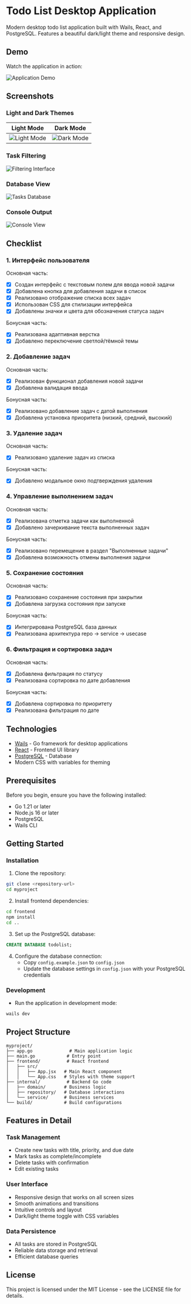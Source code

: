 # Todo List Desktop Application

Modern desktop todo list application built with Wails, React, and PostgreSQL. Features a beautiful dark/light theme and responsive design.

## Demo

Watch the application in action:

![Application Demo](./demo/demo.gif)

## Screenshots

### Light and Dark Themes

| Light Mode                                  | Dark Mode                                 |
| ------------------------------------------- | ----------------------------------------- |
| ![Light Mode](./screenshots/light-mode.png) | ![Dark Mode](./screenshots/dark-mode.png) |

### Task Filtering

![Filtering Interface](./screenshots/filtering.png)

### Database View

![Tasks Database](./screenshots/tasksdb.png)

### Console Output

![Console View](./screenshots/console.png)

## Checklist

### 1. Интерфейс пользователя

Основная часть:

- [x] Создан интерфейс с текстовым полем для ввода новой задачи
- [x] Добавлена кнопка для добавления задачи в список
- [x] Реализовано отображение списка всех задач
- [x] Использован CSS для стилизации интерфейса
- [x] Добавлены значки и цвета для обозначения статуса задач

Бонусная часть:

- [x] Реализована адаптивная верстка
- [x] Добавлено переключение светлой/тёмной темы

### 2. Добавление задач

Основная часть:

- [x] Реализован функционал добавления новой задачи
- [x] Добавлена валидация ввода

Бонусная часть:

- [x] Реализовано добавление задач с датой выполнения
- [x] Добавлена установка приоритета (низкий, средний, высокий)

### 3. Удаление задач

Основная часть:

- [x] Реализовано удаление задач из списка

Бонусная часть:

- [x] Добавлено модальное окно подтверждения удаления

### 4. Управление выполнением задач

Основная часть:

- [x] Реализована отметка задачи как выполненной
- [x] Добавлено зачеркивание текста выполненных задач

Бонусная часть:

- [x] Реализовано перемещение в раздел "Выполненные задачи"
- [x] Добавлена возможность отмены выполнения задачи

### 5. Сохранение состояния

Основная часть:

- [x] Реализовано сохранение состояния при закрытии
- [x] Добавлена загрузка состояния при запуске

Бонусная часть:

- [x] Интегрирована PostgreSQL база данных
- [x] Реализована архитектура repo → service → usecase

### 6. Фильтрация и сортировка задач

Основная часть:

- [x] Добавлена фильтрация по статусу
- [x] Реализована сортировка по дате добавления

Бонусная часть:

- [x] Добавлена сортировка по приоритету
- [x] Реализована фильтрация по дате

## Technologies

- [Wails](https://wails.io/) - Go framework for desktop applications
- [React](https://reactjs.org/) - Frontend UI library
- [PostgreSQL](https://www.postgresql.org/) - Database
- Modern CSS with variables for theming

## Prerequisites

Before you begin, ensure you have the following installed:

- Go 1.21 or later
- Node.js 16 or later
- PostgreSQL
- Wails CLI

## Getting Started

### Installation

1. Clone the repository:

```bash
git clone <repository-url>
cd myproject
```

2. Install frontend dependencies:

```bash
cd frontend
npm install
cd ..
```

3. Set up the PostgreSQL database:

```sql
CREATE DATABASE todolist;
```

4. Configure the database connection:
   - Copy `config.example.json` to `config.json`
   - Update the database settings in `config.json` with your PostgreSQL credentials

### Development

- Run the application in development mode:

```bash
wails dev
```

## Project Structure

```
myproject/
├── app.go              # Main application logic
├── main.go            # Entry point
├── frontend/          # React frontend
│   ├── src/
│   │   ├── App.jsx   # Main React component
│   │   └── App.css   # Styles with theme support
├── internal/          # Backend Go code
│   ├── domain/       # Business logic
│   ├── repository/   # Database interactions
│   └── service/      # Business services
└── build/            # Build configurations
```

## Features in Detail

### Task Management

- Create new tasks with title, priority, and due date
- Mark tasks as complete/incomplete
- Delete tasks with confirmation
- Edit existing tasks

### User Interface

- Responsive design that works on all screen sizes
- Smooth animations and transitions
- Intuitive controls and layout
- Dark/light theme toggle with CSS variables

### Data Persistence

- All tasks are stored in PostgreSQL
- Reliable data storage and retrieval
- Efficient database queries

## License

This project is licensed under the MIT License - see the LICENSE file for details.
